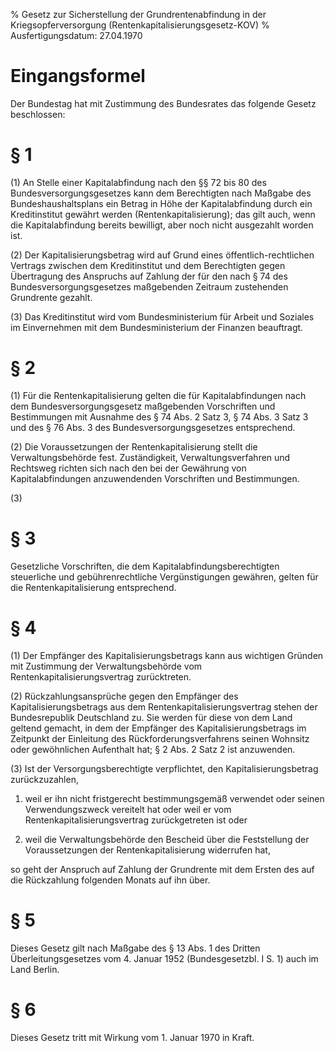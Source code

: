 % Gesetz zur Sicherstellung der Grundrentenabfindung in der Kriegsopferversorgung  (Rentenkapitalisierungsgesetz-KOV)
% Ausfertigungsdatum: 27.04.1970
 
# Eingangsformel

Der Bundestag hat mit Zustimmung des Bundesrates das folgende Gesetz beschlossen:

# § 1

(1) An Stelle einer Kapitalabfindung nach den §§ 72 bis 80 des Bundesversorgungsgesetzes kann dem Berechtigten nach Maßgabe des Bundeshaushaltsplans ein Betrag in Höhe der Kapitalabfindung durch ein Kreditinstitut gewährt werden (Rentenkapitalisierung); das gilt auch, wenn die Kapitalabfindung bereits bewilligt, aber noch nicht ausgezahlt worden ist.

(2) Der Kapitalisierungsbetrag wird auf Grund eines öffentlich-rechtlichen Vertrags zwischen dem Kreditinstitut und dem Berechtigten gegen Übertragung des Anspruchs auf Zahlung der für den nach § 74 des Bundesversorgungsgesetzes maßgebenden Zeitraum zustehenden Grundrente gezahlt.

(3) Das Kreditinstitut wird vom Bundesministerium für Arbeit und Soziales im Einvernehmen mit dem Bundesministerium der Finanzen beauftragt.

# § 2

(1) Für die Rentenkapitalisierung gelten die für Kapitalabfindungen nach dem Bundesversorgungsgesetz maßgebenden Vorschriften und Bestimmungen mit Ausnahme des § 74 Abs. 2 Satz 3, § 74 Abs. 3 Satz 3 und des § 76 Abs. 3 des Bundesversorgungsgesetzes entsprechend.

(2) Die Voraussetzungen der Rentenkapitalisierung stellt die Verwaltungsbehörde fest. Zuständigkeit, Verwaltungsverfahren und Rechtsweg richten sich nach den bei der Gewährung von Kapitalabfindungen anzuwendenden Vorschriften und Bestimmungen.

(3)

# § 3

Gesetzliche Vorschriften, die dem Kapitalabfindungsberechtigten steuerliche und gebührenrechtliche Vergünstigungen gewähren, gelten für die Rentenkapitalisierung entsprechend.

# § 4

(1) Der Empfänger des Kapitalisierungsbetrags kann aus wichtigen Gründen mit Zustimmung der Verwaltungsbehörde vom Rentenkapitalisierungsvertrag zurücktreten.

(2) Rückzahlungsansprüche gegen den Empfänger des Kapitalisierungsbetrags aus dem Rentenkapitalisierungsvertrag stehen der Bundesrepublik Deutschland zu. Sie werden für diese von dem Land geltend gemacht, in dem der Empfänger des Kapitalisierungsbetrags im Zeitpunkt der Einleitung des Rückforderungsverfahrens seinen Wohnsitz oder gewöhnlichen Aufenthalt hat; § 2 Abs. 2 Satz 2 ist anzuwenden.

(3) Ist der Versorgungsberechtigte verpflichtet, den Kapitalisierungsbetrag zurückzuzahlen,

1. weil er ihn nicht fristgerecht bestimmungsgemäß verwendet oder seinen Verwendungszweck vereitelt hat oder weil er vom Rentenkapitalisierungsvertrag zurückgetreten ist oder

2. weil die Verwaltungsbehörde den Bescheid über die Feststellung der Voraussetzungen der Rentenkapitalisierung widerrufen hat,

so geht der Anspruch auf Zahlung der Grundrente mit dem Ersten des auf die Rückzahlung folgenden Monats auf ihn über.

# § 5

Dieses Gesetz gilt nach Maßgabe des § 13 Abs. 1 des Dritten Überleitungsgesetzes vom 4. Januar 1952 (Bundesgesetzbl. I S. 1) auch im Land Berlin.

# § 6

Dieses Gesetz tritt mit Wirkung vom 1. Januar 1970 in Kraft.
